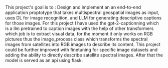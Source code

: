 This project's goal is to : Design and implement an an end-to-end application proptotype that takes multispectral geospatial ‎images 
as input, uses DL for image recognition, and LLM for generating descriptive ‎captions for those 
images.
For this project I have used the gpt-2-captionning which is a llm pretrained to caption images with the help of other transformers which job is to extract visual data, for the moment it only works on RGB pictures thus the image_process class which transforms the spectral images from satellites into RGB images to describe its content. 
This project could be further improved with finetuning for specific image datasets and adding the ability to directly describe satellite spectral images.
After that the model is served as an api using flask.